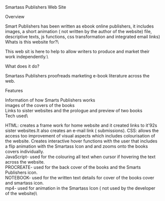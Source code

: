 

Smartass Publishers Web Site

Overview

Smart Publishers has been written as ebook online publishers, it includes images, a short animation ( not written by the author of the website) file, descriptive texts, js functions, css transformation and integrated email links)\
Whats is this website for?\

This web sit is here to help to allow writers to produce and market their work independently.\

What does it do? 

Smartass Publishers proofreads marketing e-book literature across the web.

Features

Information of how Smarts Publishers works\
images of the covers of the books\
Links to sister websites and the prologue and  preview of two books\
Tech used\

HTML:  creates a frame work  for home website and it created links to it\'92s sister websites.It also creates an e-mail link ( submissions).
CSS:  allows the access too improvement of visual aspects which includes colourisation of the website. Creates interactive hover functions with the user that includes a flip animation with the Smartass Icon and and zooms onto the books covers individually.\
JavaScript- used for the colouring all text when cursor if hovering the text across the website.\
PROCREATE- used for the back cover of the books and the Smarts Publishers icon.\
NOTEBOOK- used for the written text details for cover of the books cover and smartass icon.\
mp4- used for animation in the Smartass Icon ( not used by the developer of the website)\

